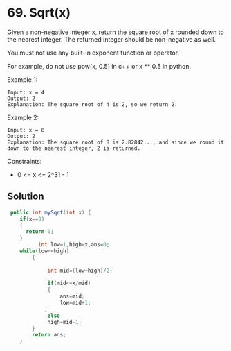 # 69. Sqrt(x)
Given a non-negative integer x, return the square root of x rounded down to the nearest integer. The returned integer should be non-negative as well.

You must not use any built-in exponent function or operator.

For example, do not use pow(x, 0.5) in c++ or x ** 0.5 in python.
 

Example 1:
```
Input: x = 4
Output: 2
Explanation: The square root of 4 is 2, so we return 2.
```
Example 2:
```
Input: x = 8
Output: 2
Explanation: The square root of 8 is 2.82842..., and since we round it down to the nearest integer, 2 is returned.
 ```

Constraints:

- 0 <= x <= 2^31 - 1

## Solution
```java
 public int mySqrt(int x) {
    if(x==0)
    {
      return 0;
    }
          int low=1,high=x,ans=0;
    while(low<=high)
        {
             
             int mid=(low+high)/2;
             
             if(mid<=x/mid)
             {
                 ans=mid;
                 low=mid+1;
            }
             else
             high=mid-1; 
        }
        return ans;
    }

```